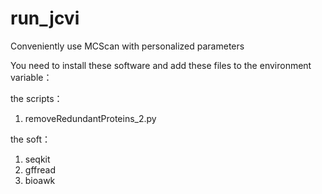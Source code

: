 # run_jcvi
Conveniently use MCScan with personalized parameters

You need to install these software and add these files to the environment variable：

the scripts：
  1. removeRedundantProteins_2.py

the soft：
  1. seqkit
  2. gffread
  3. bioawk
